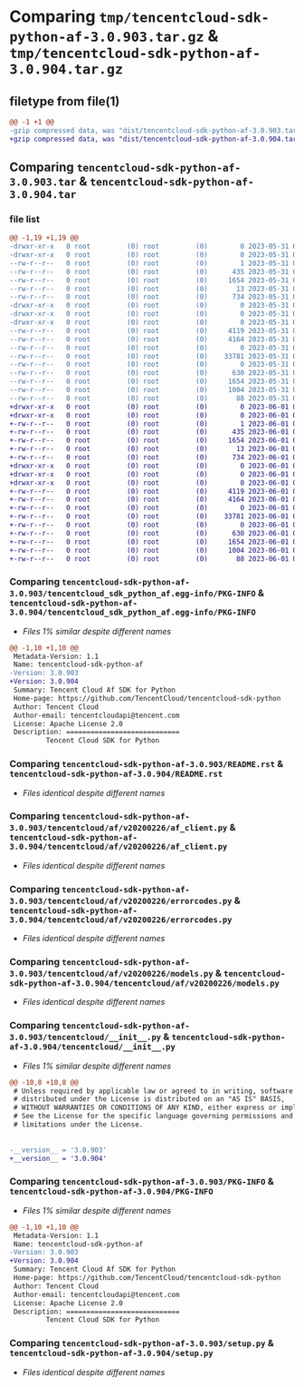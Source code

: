 # Comparing `tmp/tencentcloud-sdk-python-af-3.0.903.tar.gz` & `tmp/tencentcloud-sdk-python-af-3.0.904.tar.gz`

## filetype from file(1)

```diff
@@ -1 +1 @@
-gzip compressed data, was "dist/tencentcloud-sdk-python-af-3.0.903.tar", last modified: Wed May 31 02:00:06 2023, max compression
+gzip compressed data, was "dist/tencentcloud-sdk-python-af-3.0.904.tar", last modified: Thu Jun  1 02:24:21 2023, max compression
```

## Comparing `tencentcloud-sdk-python-af-3.0.903.tar` & `tencentcloud-sdk-python-af-3.0.904.tar`

### file list

```diff
@@ -1,19 +1,19 @@
-drwxr-xr-x   0 root         (0) root         (0)        0 2023-05-31 02:00:06.000000 tencentcloud-sdk-python-af-3.0.903/
-drwxr-xr-x   0 root         (0) root         (0)        0 2023-05-31 02:00:06.000000 tencentcloud-sdk-python-af-3.0.903/tencentcloud_sdk_python_af.egg-info/
--rw-r--r--   0 root         (0) root         (0)        1 2023-05-31 02:00:06.000000 tencentcloud-sdk-python-af-3.0.903/tencentcloud_sdk_python_af.egg-info/dependency_links.txt
--rw-r--r--   0 root         (0) root         (0)      435 2023-05-31 02:00:06.000000 tencentcloud-sdk-python-af-3.0.903/tencentcloud_sdk_python_af.egg-info/SOURCES.txt
--rw-r--r--   0 root         (0) root         (0)     1654 2023-05-31 02:00:06.000000 tencentcloud-sdk-python-af-3.0.903/tencentcloud_sdk_python_af.egg-info/PKG-INFO
--rw-r--r--   0 root         (0) root         (0)       13 2023-05-31 02:00:06.000000 tencentcloud-sdk-python-af-3.0.903/tencentcloud_sdk_python_af.egg-info/top_level.txt
--rw-r--r--   0 root         (0) root         (0)      734 2023-05-31 02:00:06.000000 tencentcloud-sdk-python-af-3.0.903/README.rst
-drwxr-xr-x   0 root         (0) root         (0)        0 2023-05-31 02:00:06.000000 tencentcloud-sdk-python-af-3.0.903/tencentcloud/
-drwxr-xr-x   0 root         (0) root         (0)        0 2023-05-31 02:00:06.000000 tencentcloud-sdk-python-af-3.0.903/tencentcloud/af/
-drwxr-xr-x   0 root         (0) root         (0)        0 2023-05-31 02:00:06.000000 tencentcloud-sdk-python-af-3.0.903/tencentcloud/af/v20200226/
--rw-r--r--   0 root         (0) root         (0)     4119 2023-05-31 02:00:06.000000 tencentcloud-sdk-python-af-3.0.903/tencentcloud/af/v20200226/af_client.py
--rw-r--r--   0 root         (0) root         (0)     4164 2023-05-31 02:00:06.000000 tencentcloud-sdk-python-af-3.0.903/tencentcloud/af/v20200226/errorcodes.py
--rw-r--r--   0 root         (0) root         (0)        0 2023-05-31 02:00:06.000000 tencentcloud-sdk-python-af-3.0.903/tencentcloud/af/v20200226/__init__.py
--rw-r--r--   0 root         (0) root         (0)    33781 2023-05-31 02:00:06.000000 tencentcloud-sdk-python-af-3.0.903/tencentcloud/af/v20200226/models.py
--rw-r--r--   0 root         (0) root         (0)        0 2023-05-31 02:00:06.000000 tencentcloud-sdk-python-af-3.0.903/tencentcloud/af/__init__.py
--rw-r--r--   0 root         (0) root         (0)      630 2023-05-31 02:00:06.000000 tencentcloud-sdk-python-af-3.0.903/tencentcloud/__init__.py
--rw-r--r--   0 root         (0) root         (0)     1654 2023-05-31 02:00:06.000000 tencentcloud-sdk-python-af-3.0.903/PKG-INFO
--rw-r--r--   0 root         (0) root         (0)     1004 2023-05-31 02:00:06.000000 tencentcloud-sdk-python-af-3.0.903/setup.py
--rw-r--r--   0 root         (0) root         (0)       88 2023-05-31 02:00:06.000000 tencentcloud-sdk-python-af-3.0.903/setup.cfg
+drwxr-xr-x   0 root         (0) root         (0)        0 2023-06-01 02:24:21.000000 tencentcloud-sdk-python-af-3.0.904/
+drwxr-xr-x   0 root         (0) root         (0)        0 2023-06-01 02:24:21.000000 tencentcloud-sdk-python-af-3.0.904/tencentcloud_sdk_python_af.egg-info/
+-rw-r--r--   0 root         (0) root         (0)        1 2023-06-01 02:24:21.000000 tencentcloud-sdk-python-af-3.0.904/tencentcloud_sdk_python_af.egg-info/dependency_links.txt
+-rw-r--r--   0 root         (0) root         (0)      435 2023-06-01 02:24:21.000000 tencentcloud-sdk-python-af-3.0.904/tencentcloud_sdk_python_af.egg-info/SOURCES.txt
+-rw-r--r--   0 root         (0) root         (0)     1654 2023-06-01 02:24:21.000000 tencentcloud-sdk-python-af-3.0.904/tencentcloud_sdk_python_af.egg-info/PKG-INFO
+-rw-r--r--   0 root         (0) root         (0)       13 2023-06-01 02:24:21.000000 tencentcloud-sdk-python-af-3.0.904/tencentcloud_sdk_python_af.egg-info/top_level.txt
+-rw-r--r--   0 root         (0) root         (0)      734 2023-06-01 02:24:21.000000 tencentcloud-sdk-python-af-3.0.904/README.rst
+drwxr-xr-x   0 root         (0) root         (0)        0 2023-06-01 02:24:21.000000 tencentcloud-sdk-python-af-3.0.904/tencentcloud/
+drwxr-xr-x   0 root         (0) root         (0)        0 2023-06-01 02:24:21.000000 tencentcloud-sdk-python-af-3.0.904/tencentcloud/af/
+drwxr-xr-x   0 root         (0) root         (0)        0 2023-06-01 02:24:21.000000 tencentcloud-sdk-python-af-3.0.904/tencentcloud/af/v20200226/
+-rw-r--r--   0 root         (0) root         (0)     4119 2023-06-01 02:24:21.000000 tencentcloud-sdk-python-af-3.0.904/tencentcloud/af/v20200226/af_client.py
+-rw-r--r--   0 root         (0) root         (0)     4164 2023-06-01 02:24:21.000000 tencentcloud-sdk-python-af-3.0.904/tencentcloud/af/v20200226/errorcodes.py
+-rw-r--r--   0 root         (0) root         (0)        0 2023-06-01 02:24:21.000000 tencentcloud-sdk-python-af-3.0.904/tencentcloud/af/v20200226/__init__.py
+-rw-r--r--   0 root         (0) root         (0)    33781 2023-06-01 02:24:21.000000 tencentcloud-sdk-python-af-3.0.904/tencentcloud/af/v20200226/models.py
+-rw-r--r--   0 root         (0) root         (0)        0 2023-06-01 02:24:21.000000 tencentcloud-sdk-python-af-3.0.904/tencentcloud/af/__init__.py
+-rw-r--r--   0 root         (0) root         (0)      630 2023-06-01 02:24:21.000000 tencentcloud-sdk-python-af-3.0.904/tencentcloud/__init__.py
+-rw-r--r--   0 root         (0) root         (0)     1654 2023-06-01 02:24:21.000000 tencentcloud-sdk-python-af-3.0.904/PKG-INFO
+-rw-r--r--   0 root         (0) root         (0)     1004 2023-06-01 02:24:21.000000 tencentcloud-sdk-python-af-3.0.904/setup.py
+-rw-r--r--   0 root         (0) root         (0)       88 2023-06-01 02:24:21.000000 tencentcloud-sdk-python-af-3.0.904/setup.cfg
```

### Comparing `tencentcloud-sdk-python-af-3.0.903/tencentcloud_sdk_python_af.egg-info/PKG-INFO` & `tencentcloud-sdk-python-af-3.0.904/tencentcloud_sdk_python_af.egg-info/PKG-INFO`

 * *Files 1% similar despite different names*

```diff
@@ -1,10 +1,10 @@
 Metadata-Version: 1.1
 Name: tencentcloud-sdk-python-af
-Version: 3.0.903
+Version: 3.0.904
 Summary: Tencent Cloud Af SDK for Python
 Home-page: https://github.com/TencentCloud/tencentcloud-sdk-python
 Author: Tencent Cloud
 Author-email: tencentcloudapi@tencent.com
 License: Apache License 2.0
 Description: ============================
         Tencent Cloud SDK for Python
```

### Comparing `tencentcloud-sdk-python-af-3.0.903/README.rst` & `tencentcloud-sdk-python-af-3.0.904/README.rst`

 * *Files identical despite different names*

### Comparing `tencentcloud-sdk-python-af-3.0.903/tencentcloud/af/v20200226/af_client.py` & `tencentcloud-sdk-python-af-3.0.904/tencentcloud/af/v20200226/af_client.py`

 * *Files identical despite different names*

### Comparing `tencentcloud-sdk-python-af-3.0.903/tencentcloud/af/v20200226/errorcodes.py` & `tencentcloud-sdk-python-af-3.0.904/tencentcloud/af/v20200226/errorcodes.py`

 * *Files identical despite different names*

### Comparing `tencentcloud-sdk-python-af-3.0.903/tencentcloud/af/v20200226/models.py` & `tencentcloud-sdk-python-af-3.0.904/tencentcloud/af/v20200226/models.py`

 * *Files identical despite different names*

### Comparing `tencentcloud-sdk-python-af-3.0.903/tencentcloud/__init__.py` & `tencentcloud-sdk-python-af-3.0.904/tencentcloud/__init__.py`

 * *Files 1% similar despite different names*

```diff
@@ -10,8 +10,8 @@
 # Unless required by applicable law or agreed to in writing, software
 # distributed under the License is distributed on an "AS IS" BASIS,
 # WITHOUT WARRANTIES OR CONDITIONS OF ANY KIND, either express or implied.
 # See the License for the specific language governing permissions and
 # limitations under the License.
 
 
-__version__ = '3.0.903'
+__version__ = '3.0.904'
```

### Comparing `tencentcloud-sdk-python-af-3.0.903/PKG-INFO` & `tencentcloud-sdk-python-af-3.0.904/PKG-INFO`

 * *Files 1% similar despite different names*

```diff
@@ -1,10 +1,10 @@
 Metadata-Version: 1.1
 Name: tencentcloud-sdk-python-af
-Version: 3.0.903
+Version: 3.0.904
 Summary: Tencent Cloud Af SDK for Python
 Home-page: https://github.com/TencentCloud/tencentcloud-sdk-python
 Author: Tencent Cloud
 Author-email: tencentcloudapi@tencent.com
 License: Apache License 2.0
 Description: ============================
         Tencent Cloud SDK for Python
```

### Comparing `tencentcloud-sdk-python-af-3.0.903/setup.py` & `tencentcloud-sdk-python-af-3.0.904/setup.py`

 * *Files identical despite different names*

